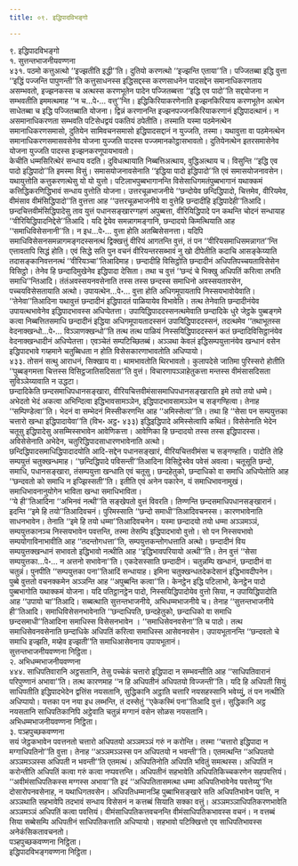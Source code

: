 ```yaml
---
title: ०९. इद्धिपादविभङ्गो

---
```

९. इद्धिपादविभङ्गो  
१. सुत्तन्तभाजनीयवण्णना  
४३१. पठमो कत्तुअत्थो ‘‘इज्झतीति इद्धी’’ति। दुतियो करणत्थो ‘‘इज्झन्ति एताया’’ति। पज्जितब्बा इद्धि वुत्ता ‘‘इद्धिं पज्जन्ति पापुणन्ती’’ति कत्तुसाधनस्स इद्धिसद्दस्स करणसाधनेन पादसद्देन समानाधिकरणताय असम्भवतो, इज्झनकस्स च अत्थस्स करणभूतेन पादेन पज्जितब्बत्ता ‘‘इद्धि एव पादो’’ति सद्दयोजना न सम्भवतीति इममत्थमाह ‘‘न च…पे॰… वत्तु’’न्ति। इद्धिकिरियाकरणेनाति इज्झनकिरियाय करणभूतेन अत्थेन साधेतब्बा च इद्धि पज्जितब्बाति योजना। द्विन्नं करणानन्ति इज्झनपज्जनकिरियाकरणानं इद्धिपादत्थानं। न असमानाधिकरणता सम्भवति पटिसेधद्वयं पकतियं ठपेतीति। तस्माति यस्मा पठमेनत्थेन समानाधिकरणसमासो, दुतियेन सामिवचनसमासो इद्धिपादसद्दानं न युज्जति, तस्मा। यथावुत्ता वा पठमेनत्थेन समानाधिकरणसमासवसेनेव योजना युज्जति पादस्स पज्जमानकोट्ठासभावतो। दुतियेनत्थेन इतरसमासेनेव योजना युज्जति पादस्स इज्झनकरणूपायभावतो।  
केचीति धम्मसिरित्थेरं सन्धाय वदति। दुविधत्थायाति निब्बत्तिअत्थाय, वुद्धिअत्थाय च। विसुन्ति ‘‘इद्धि एव पादो इद्धिपादो’’ति इमस्मा विसुं। समासयोजनावसेनाति ‘‘इद्धिया पादो इद्धिपादो’’ति एवं समासयोजनावसेन। यथायुत्तोति कत्तुकरणत्थेसु यो यो युत्तो। पटिलाभपुब्बभागानन्ति विसेसाधिगमतंपुब्बभागानं यथाक्कमं कत्तिद्धिकरणिद्धिभावं सन्धाय वुत्तोति योजना। उत्तरचूळभाजनीये ‘‘छन्दोयेव छन्दिद्धिपादो, चित्तमेव, वीरियमेव, वीमंसाव वीमंसिद्धिपादो’’ति वुत्तत्ता आह ‘‘उत्तरचूळभाजनीये वा वुत्तेहि छन्दादीहि इद्धिपादेही’’तिआदि।  
छन्दचित्तवीमंसिद्धिपादेसु ताव युत्तं पधानसङ्खारग्गहणं अपुब्बत्ता, वीरियिद्धिपादे पन कथन्ति चोदनं सन्धायाह ‘‘वीरियिद्धिपादनिद्देसे’’तिआदि। यदि द्वेयेव समन्नागमङ्गानि, छन्दादयो किमत्थियाति आह ‘‘समाधिविसेसनानी’’ति। न इध…पे॰… वुत्ता होति अतब्बिसेसनत्ता। यदिपि समाधिविसेसनसमन्नागमङ्गदस्सनत्थं द्विक्खत्तुं वीरियं आगतन्ति वुत्तं, तं पन ‘‘वीरियसमाधिसमन्नागत’’न्ति एत्तावतापि सिद्धं होति। एवं सिद्धे सति पुन वचनं वीरियन्तरसब्भावं नु खो दीपेतीति कदाचि आसङ्केय्याति तदासङ्कानिवत्तनत्थं ‘‘वीरियञ्चा’’तिआदिमाह। छन्दादीहि विसिट्ठोति छन्दादीनं अधिपतिपच्चयताविसेसेन विसिट्ठो। तेनेव हि छन्दादिमुखेनेव इद्धिपादा देसिता। तथा च वुत्तं ‘‘छन्दं चे भिक्खु अधिपतिं करित्वा लभति समाधि’’न्तिआदि। तंतंअवस्सयनवसेनाति तस्स तस्स छन्दस्स समाधिनो अवस्सयतावसेन, पच्चयविसेसतायाति अत्थो। उपायत्थेन…पे॰… वुत्ता होति अधिगमूपायतापि निस्सयभावोयेवाति। ‘‘तेनेवा’’तिआदिना यथावुत्तं छन्दादीनं इद्धिपादतं पाळियायेव विभावेति। तत्थ तेनेवाति छन्दादीनंयेव उपायत्थभावेनेव इद्धिपादभावस्स अधिप्पेतत्ता। उपायिद्धिपाददस्सनत्थमेवाति छन्दादिके धुरे जेट्ठके पुब्बङ्गमे कत्वा निब्बत्तितसमाधि छन्दादीनं इद्धिया अधिगमूपायतादस्सनं उपायिद्धिपाददस्सनं, तदत्थमेव ‘‘तथाभूतस्स वेदनाक्खन्धो…पे॰… विञ्ञाणक्खन्धो’’ति तत्थ तत्थ पाळियं निस्सयिद्धिपाददस्सनं कतं छन्दादिविसिट्ठानंयेव वेदनाक्खन्धादीनं अधिप्पेतत्ता। एवञ्चेतं सम्पटिच्छितब्बं। अञ्ञथा केवलं इद्धिसम्पयुत्तानंयेव खन्धानं वसेन इद्धिपादभावे गय्हमाने चतुब्बिधता न होति विसेसकारणाभावतोति अधिप्पायो।  
४३३. तोसनं सत्थु आराधनं, सिक्खाय वा। थामभावतोति थिरभावतो। कुलापदेसे जातिमा पुरिस्सरो होतीति ‘‘पुब्बङ्गमत्ता चित्तस्स विसिट्ठजातिसदिसता’’ति वुत्तं। विचारणापञ्ञाहेतुकत्ता मन्तस्स वीमंसासदिसता सुविञ्ञेय्यावाति न उद्धटा।  
छन्दादिकेति छन्दसमाधिपधानसङ्खारा, वीरियचित्तवीमंसासमाधिपधानसङ्खाराति इमे तयो तयो धम्मे। अभेदतो भेदं अकत्वा अभिन्दित्वा इद्धिभावसामञ्ञेन, इद्धिपादभावसामञ्ञेन च सङ्गण्हित्वा। तेनाह ‘‘सम्पिण्डेत्वा’’ति। भेदनं वा सम्भेदनं मिस्सीकरणन्ति आह ‘‘अमिस्सेत्वा’’ति। तथा हि ‘‘सेसा पन सम्पयुत्तका चत्तारो खन्धा इद्धिपादायेवा’’ति (विभ॰ अट्ठ॰ ४३३) इद्धिइद्धिपादे अमिस्सेत्वापि कथितं। विसेसेनाति भेदेन चतूसु इद्धिपादेसु असम्मिस्सभावेन आवेणिकत्ता। आवेणिका हि छन्दादयो तस्स तस्स इद्धिपादस्स। अविसेसेनाति अभेदेन, चतुरिद्धिपादसाधारणभावेनाति अत्थो।  
छन्दिद्धिपादसमाधिद्धिपादादयोति आदि-सद्देन पधानसङ्खारं, वीरियचित्तवीमंसा च सङ्गण्हाति। पादोति तेहि सम्पयुत्तं चतुक्खन्धमाह। ‘‘छन्दिद्धिपादे पविसन्ती’’तिआदिना विसिट्ठेस्वेव पवेसं अवत्वा। चतूसूति छन्दो, समाधि, पधानसङ्खारा, तंसम्पयुत्ता खन्धाति एवं चतूसु। छन्दहेतुको, छन्दाधिको वा समाधि अधिप्पेतोति आह ‘‘छन्दवतो को समाधि न इज्झिस्सती’’ति। इतीति एवं अनेन पकारेन, यं समाधिभावनामुखं। समाधिभावनानुयोगेन भाविता खन्धा समाधिभाविता।  
‘‘ये ही’’तिआदिना ‘‘अभिनवं नत्थी’’ति सङ्खेपतो वुत्तं विवरति। तिण्णन्ति छन्दसमाधिपधानसङ्खारानं। इदन्ति ‘‘इमे हि तयो’’तिआदिवचनं। पुरिमस्साति ‘‘छन्दो समाधी’’तिआदिवचनस्स। कारणभावेनाति साधनभावेन। तेनाति ‘‘इमे हि तयो धम्मा’’तिआदिवचनेन। यस्मा छन्दादयो तयो धम्मा अञ्ञमञ्ञं, सम्पयुत्तकानञ्च निस्सयभावेन पवत्तन्ति, तस्मा तेसम्पि इद्धिपादभावो वुत्तो। सो पन निस्सयभावो सम्पयोगाविनाभावीति आह ‘‘तदन्तोगधत्ता’’ति, सम्पयुत्तकन्तोगधत्ताति अत्थो। छन्दादीनं विय सम्पयुत्तक्खन्धानं सभावतो इद्धिभावो नत्थीति आह ‘‘इद्धिभावपरियायो अत्थी’’ति। तेन वुत्तं ‘‘सेसा सम्पयुत्तका…पे॰… न अत्तनो सभावेना’’ति। एकदेसस्साति छन्दादीनं। चतुन्नम्पि खन्धानं, छन्दादीनं वा चतुन्नं। पुनपीति ‘‘सम्पयुत्तका पना’’तिआदिं सन्धायाह। इमिना चतुक्खन्धतदेकदेसानं इद्धिभावदीपनेन।  
पुब्बे वुत्ततो वचनक्कमेन अञ्ञन्ति आह ‘‘अपुब्बन्ति कत्वा’’ति। केनट्ठेन इद्धि पटिलाभो, केनट्ठेन पादो पुब्बभागोति यथाक्कमं योजना। यदि पतिट्ठानट्ठेन पादो, निस्सयिद्धिपादोयेव वुत्तो सिया, न उपायिद्धिपादोति आह ‘‘उपायो चा’’तिआदि। सब्बत्थाति सुत्तन्तभाजनीये, अभिधम्मभाजनीये च। तेनाह ‘‘सुत्तन्तभाजनीये ही’’तिआदि। समाधिविसेसनभावेनाति ‘‘छन्दाधिपति, छन्दहेतुको, छन्दाधिको वा समाधि छन्दसमाधी’’तिआदिना समाधिस्स विसेसनभावेन । ‘‘समाधिसेवनवसेना’’ति च पाठो। तत्थ समाधिसेवनवसेनाति छन्दाधिके अधिपतिं करित्वा समाधिस्स आसेवनवसेन। उपायभूतानन्ति ‘‘छन्दवतो चे समाधि इज्झति, मय्हेव इज्झती’’ति समाधिआसेवनाय उपायभूतानं।  
सुत्तन्तभाजनीयवण्णना निट्ठिता।  
२. अभिधम्मभाजनीयवण्णना  
४४४. साधिपतिवारानि अट्ठसतानि, तेसु पच्चेकं चत्तारो इद्धिपादा न सम्भवन्तीति आह ‘‘साधिपतिवारानं परिपुण्णानं अभावा’’ति। तत्थ कारणमाह ‘‘न हि अधिपतीनं अधिपतयो विज्जन्ती’’ति। यदि हि अधिपती सियुं साधिपतीति इद्धिपादभेदेन द्वत्तिंस नयसतानि, सुद्धिकानि अट्ठाति चत्तारि नयसहस्सानि भवेय्युं, तं पन नत्थीति अधिप्पायो। यत्तका पन नया इध लब्भन्ति, तं दस्सेतुं ‘‘एकेकस्मिं पना’’तिआदि वुत्तं। सुद्धिकानि अट्ठ नयसतानि साधिपतिकानिपि अट्ठेवाति चतुन्नं मग्गानं वसेन सोळस नयसतानि।  
अभिधम्मभाजनीयवण्णना निट्ठिता।  
३. पञ्हपुच्छकवण्णना  
सयं जेट्ठकभावेन पवत्तनतो चत्तारो अधिपतयो अञ्ञमञ्ञं गरुं न करोन्ति। तस्मा ‘‘चत्तारो इद्धिपादा न मग्गाधिपतिनो’’ति वुत्ता। तेनाह ‘‘अञ्ञमञ्ञस्स पन अधिपतयो न भवन्ती’’ति। एतमत्थन्ति ‘‘अधिपतयो अञ्ञमञ्ञस्स अधिपती न भवन्ती’’ति एतमत्थं। अधिपतिनोति अधिपति भवितुं समत्थस्स। अधिपतिं न करोन्तीति अधिपतिं कत्वा गरुं कत्वा नप्पवत्तन्ति। अधिपतीनं सहभावेति अधिपतिकिच्चकरणेन सहपवत्तियं। ‘‘अवीमंसाधिपतिकस्स मग्गस्स अभावा’’ति इदं ‘‘अधिपतितासमत्था धम्मा अधिपतिभावेनेव पवत्तेय्यु’’न्ति दोसारोपनवसेनाह, न यथाधिगतवसेन। अधिपतिधम्मानञ्हि पुब्बाभिसङ्खारे सति अधिपतिभावेन पवत्ति, न अञ्ञथाति सहभावेपि तदभावं सन्धाय विसेसनं न कत्तब्बं सियाति सक्का वत्तुं। अञ्ञमञ्ञाधिपतिकरणभावेति अञ्ञमञ्ञं अधिपतिं कत्वा पवत्तियं। वीमंसाधिपतिकत्तवचनन्ति वीमंसाधिपतिकभावस्स वचनं। न वत्तब्बं सिया सब्बेसम्पि अधिपतीनं साधिपतिकत्ताति अधिप्पायो। सहभावो पटिक्खित्तो एव साधिपतिभावस्स अनेकंसिकतावचनतो।  
पञ्हपुच्छकवण्णना निट्ठिता।  
इद्धिपादविभङ्गवण्णना निट्ठिता।  